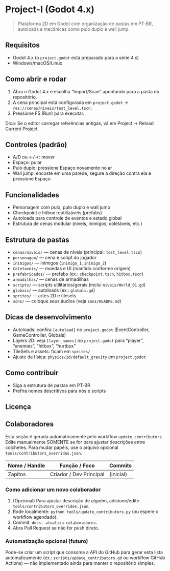 # Project-I (Godot 4.x)

> Plataforma 2D em Godot com organização de pastas em PT‑BR, autoloads e mecânicas como pulo duplo e wall jump.

## Requisitos

- Godot 4.x (o `project.godot` está preparado para a série 4.x)
- Windows/macOS/Linux

## Como abrir e rodar

1. Abra o Godot 4.x e escolha “Import/Scan” apontando para a pasta do repositório.
2. A cena principal está configurada em `project.godot` → `res://cenas/niveis/test_level.tscn`.
3. Pressione F5 (Run) para executar.

Dica: Se o editor carregar referências antigas, vá em Project → Reload Current Project.

## Controles (padrão)

- A/D ou ←/→: mover
- Espaço: pular
- Pulo duplo: pressione Espaço novamente no ar
- Wall jump: encoste em uma parede, segure a direção contra ela e pressione Espaço

## Funcionalidades

- Personagem com pulo, pulo duplo e wall jump
- Checkpoint e hitbox reutilizáveis (prefabs)
- Autoloads para controle de eventos e estado global
- Estrutura de cenas modular (níveis, inimigos, coletáveis, etc.)

## Estrutura de pastas

- `cenas/niveis/` — cenas de níveis (principal: `test_level.tscn`)
- `personagem/` — cena e script do jogador
- `inimigos/` — inimigos (`inimigo_1`, `inimigo_2`)
- `Coletaveis/` — moedas e UI (mantido conforme origem)
- `prefabricados/` — prefabs (ex.: `checkpoint.tscn`, `hitbox.tscn`)
- `armadilhas/` — cenas de armadilhas
- `scripts/` — scripts utilitários/gerais (inclui `niveis/World_01.gd`)
- `globais/` — autoloads (ex.: `globals.gd`)
- `sprites/` — artes 2D e tilesets
- `sons/` — coloque seus áudios (veja `sons/README.md`)

## Dicas de desenvolvimento

- Autoloads: confira `[autoload]` no `project.godot` (EventController, GameController, Globals)
- Layers 2D: veja `[layer_names]` no `project.godot` para “player”, “enemies”, “hitbox”, “hurtbox”
- TileSets e assets: ficam em `sprites/`
- Ajuste da física: `physics/2d/default_gravity` em `project.godot`

## Como contribuir

- Siga a estrutura de pastas em PT‑BR
- Prefira nomes descritivos para nós e scripts

## Licença


## Colaboradores

Esta seção é gerada automaticamente pelo workflow `update_contributors`. Edite manualmente SOMENTE se for para ajustar descrições entre colchetes. Para mudar papéis, use o arquivo opcional `tools/contributors_overrides.json`.

<!-- CONTRIBUTORS-LIST:START -->
| Nome / Handle | Função / Foco | Commits |
|---------------|---------------|---------|
| Zapitos | Criador / Dev Principal | (inicial) |
<!-- CONTRIBUTORS-LIST:END -->

### Como adicionar um novo colaborador

1. (Opcional) Para ajustar descrição de alguém, adicione/edite `tools/contributors_overrides.json`.
2. Rode localmente: `python tools/update_contributors.py` (ou espere o workflow agendado).
3. Commit: `docs: atualiza colaboradores`.
4. Abra Pull Request se não for push direto.

### Automatização opcional (futuro)

Pode-se criar um script que consome a API do GitHub para gerar esta lista automaticamente (ex.: `scripts/update_contributors.gd` ou workflow GitHub Actions) — não implementado ainda para manter o repositório simples.

